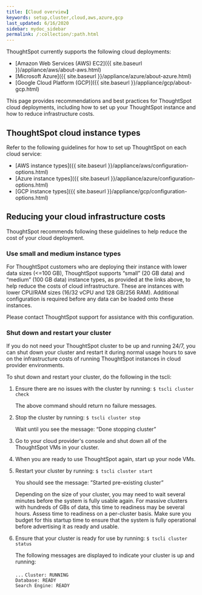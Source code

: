 ```yaml
---
title: [Cloud overview]
keywords: setup,cluster,cloud,aws,azure,gcp
last_updated: 6/16/2020
sidebar: mydoc_sidebar
permalink: /:collection/:path.html
---
```

ThoughtSpot currently supports the following cloud deployments:

- [Amazon Web Services (AWS) EC2]({{ site.baseurl }}/appliance/aws/about-aws.html)
- [Microsoft Azure]({{ site.baseurl }}/appliance/azure/about-azure.html)
- [Google Cloud Platform (GCP)]({{ site.baseurl }}/appliance/gcp/about-gcp.html)

This page provides recommendations and best practices for ThoughtSpot cloud deployments, including how to set up your ThoughtSpot instance and how to reduce infrastructure costs.

## ThoughtSpot cloud instance types

Refer to the following guidelines for how to set up ThoughtSpot on each cloud service:

- [AWS instance types]({{ site.baseurl }}/appliance/aws/configuration-options.html)
- [Azure instance types]({{ site.baseurl }}/appliance/azure/configuration-options.html)
- [GCP instance types]({{ site.baseurl }}/appliance/gcp/configuration-options.html)

## Reducing your cloud infrastructure costs

ThoughtSpot recommends following these guidelines to help reduce the cost of your cloud deployment.  

### Use small and medium instance types

For ThoughtSpot customers who are deploying their instance with lower data sizes (<=100 GB), ThoughtSpot supports “small” (20 GB data) and “medium” (100 GB data) instance types, as provided at the links above, to help reduce the costs of cloud infrastructure. These are instances with lower CPU/RAM sizes (16/32 vCPU and 128 GB/256 RAM). Additional configuration is required before any data can be loaded onto these instances.

Please contact ThoughtSpot support for assistance with this configuration.

### Shut down and restart your cluster

If you do not need your ThoughtSpot cluster to be up and running 24/7, you can shut down your cluster and restart it during normal usage hours to save on the infrastructure costs of running ThoughtSpot instances in cloud provider environments.

To shut down and restart your cluster, do the following in the tscli:

1. Ensure there are no issues with the cluster by running: `$ tscli cluster check`

   The above command should return no failure messages.

2. Stop the cluster by running: `$ tscli cluster stop`

   Wait until you see the message: “Done stopping cluster”

3. Go to your cloud provider's console and shut down all of the ThoughtSpot VMs in your cluster.

4. When you are ready to use ThoughtSpot again, start up your node VMs.

5. Restart your cluster by running:
	`$ tscli cluster start`

   You should see the message: ”Started pre-existing cluster”

   Depending on the size of your cluster, you may need to wait several minutes before the system is fully usable again. For massive clusters with hundreds of GBs of data, this time to readiness may be several hours. Assess time to readiness on a per-cluster basis. Make sure you budget for this startup time to ensure that the system is fully operational before advertising it as ready and usable.

6. Ensure that your cluster is ready for use by running:
	`$ tscli cluster status`

	The following messages are displayed to indicate your cluster is up and running: <br> 	
  `...`
  `Cluster: RUNNING` <br>
  `Database: READY` <br>
  `Search Engine: READY`
